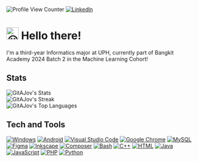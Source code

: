 ![Profile View Counter](https://komarev.com/ghpvc/?username=GitAJov)
[![Linkedln](https://img.shields.io/badge/LinkedIn-0077B5?style=flat-square&logo=linkedin&logoColor=white)](https://www.linkedin.com/in/jovan-torio-8569b72a1/)
# <picture> <source srcset="https://fonts.gstatic.com/s/e/notoemoji/latest/1f600/512.webp" type="image/webp"> <img src="https://fonts.gstatic.com/s/e/notoemoji/latest/1f600/512.gif" alt="😀" width="32" height="32"> </picture> Hello there!
I'm a third-year Informatics major at UPH, currently part of Bangkit Academy 2024 Batch 2 in the Machine Learning Cohort! 

## Stats
![GitAJov's Stats](https://github-readme-stats.vercel.app/api?username=GitAJov&theme=tokyonight&show_icons=true&hide_border=false&count_private=true) <br>
![GitAJov's Streak](https://github-readme-streak-stats.herokuapp.com/?user=GitAJov&theme=tokyonight&hide_border=false) <br>
![GitAJov's Top Languages](https://github-readme-stats.vercel.app/api/top-langs/?username=GitAJov&theme=tokyonight&show_icons=true&hide_border=false&layout=compact)

## Tech and Tools
[![Windows](https://custom-icon-badges.demolab.com/badge/Windows-0078D6?logo=windows11&logoColor=white)](#)
[![Android](https://img.shields.io/badge/Android-3DDC84?logo=android&logoColor=white)](#)
[![Visual Studio Code](https://custom-icon-badges.demolab.com/badge/Visual%20Studio%20Code-0078d7.svg?logo=vsc&logoColor=white)](#)
[![Google Chrome](https://img.shields.io/badge/Google%20Chrome-4285F4?logo=GoogleChrome&logoColor=white)](#)
[![MySQL](https://img.shields.io/badge/MySQL-4479A1?logo=mysql&logoColor=fff)](#)
[![Figma](https://img.shields.io/badge/Figma-F24E1E?logo=figma&logoColor=white)](#)
[![Inkscape](https://img.shields.io/badge/Inkscape-000000?logo=Inkscape&logoColor=white)](#)
[![Composer](https://img.shields.io/badge/Composer-885630?logo=composer&logoColor=fff)](#)
[![Bash](https://img.shields.io/badge/Bash-4EAA25?logo=gnubash&logoColor=fff)](#)
[![C++](https://img.shields.io/badge/C++-%2300599C.svg?logo=c%2B%2B&logoColor=white)](#)
[![HTML](https://img.shields.io/badge/HTML-%23E34F26.svg?logo=html5&logoColor=white)](#)
[![Java](https://img.shields.io/badge/Java-%23ED8B00.svg?logo=openjdk&logoColor=white)](#)
[![JavaScript](https://img.shields.io/badge/JavaScript-F7DF1E?logo=javascript&logoColor=000)](#)
[![PHP](https://img.shields.io/badge/php-%23777BB4.svg?&logo=php&logoColor=white)](#)
[![Python](https://img.shields.io/badge/Python-3776AB?logo=python&logoColor=fff)](#)
